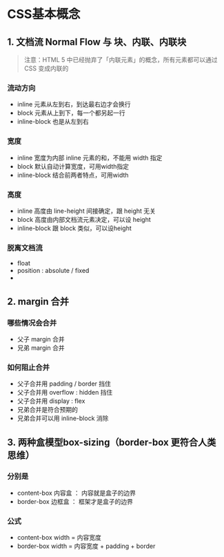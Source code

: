 # CSS基本概念
## 1. 文档流 Normal Flow 与 块、内联、内联块
> 注意：HTML 5 中已经抛弃了「内联元素」的概念，所有元素都可以通过 CSS 变成内联的
### 流动方向
* inline 元素从左到右，到达最右边才会换行
* block 元素从上到下，每一个都另起一行
* inline-block 也是从左到右
### 宽度
* inline 宽度为内部 inline 元素的和，不能用 width 指定
* block 默认自动计算宽度，可用width指定
* inline-block 结合前两者特点，可用width
### 高度
* inline 高度由 line-height 间接确定，跟 height 无关
* block 高度由内部文档流元素决定，可以设 height
* inline-block 跟 block 类似，可以设height
### 脱离文档流
* float
* position : absolute / fixed
* 
## 2. margin 合并
### 哪些情况会合并
* 父子 margin 合并
* 兄弟 margin 合并
### 如何阻止合并
* 父子合并用 padding / border 挡住
* 父子合并用 overflow : hidden 挡住
* 父子合并用 display : flex
* 兄弟合并是符合预期的
* 兄弟合并可以用 inline-block 消除

## 3. 两种盒模型box-sizing（border-box 更符合人类思维）
### 分别是
* content-box 内容盒 ： 内容就是盒子的边界
* border-box 边框盒 ： 框架才是盒子的边界
### 公式
* content-box width = 内容宽度
* border-box width = 内容宽度 + padding + border
